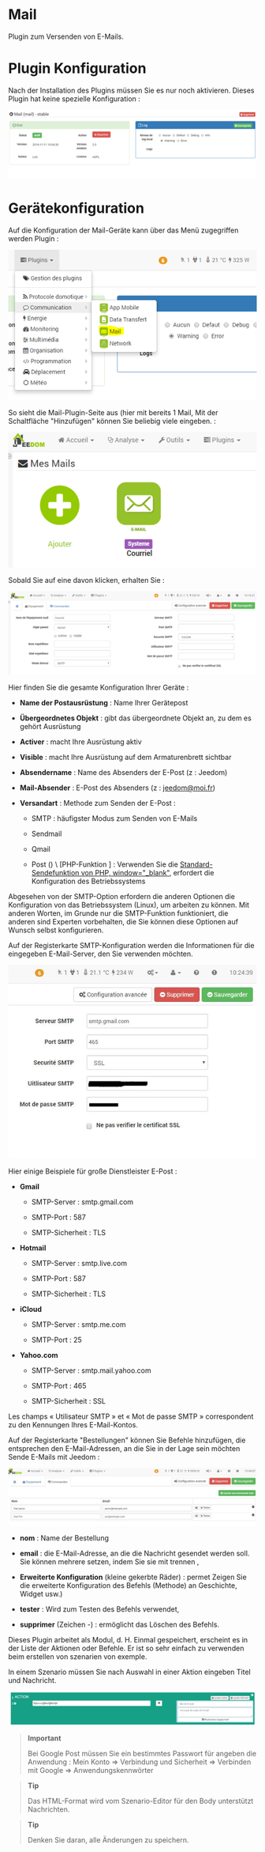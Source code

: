 # Mail

Plugin zum Versenden von E-Mails.

Plugin Konfiguration 
===

Nach der Installation des Plugins müssen Sie es nur noch aktivieren. Dieses Plugin
hat keine spezielle Konfiguration :

![mail1](../images/mail1.PNG)

Gerätekonfiguration 
===

Auf die Konfiguration der Mail-Geräte kann über das Menü zugegriffen werden
Plugin :

![mail2](../images/mail2.PNG)

So sieht die Mail-Plugin-Seite aus (hier mit bereits 1 Mail,
Mit der Schaltfläche "Hinzufügen" können Sie beliebig viele eingeben. :

![mail3](../images/mail3.PNG)

Sobald Sie auf eine davon klicken, erhalten Sie :

![mail4](../images/mail4.PNG)

Hier finden Sie die gesamte Konfiguration Ihrer Geräte :

-   **Name der Postausrüstung** : Name Ihrer Gerätepost

-   **Übergeordnetes Objekt** : gibt das übergeordnete Objekt an, zu dem es gehört
    Ausrüstung

-   **Activer** : macht Ihre Ausrüstung aktiv

-   **Visible** : macht Ihre Ausrüstung auf dem Armaturenbrett sichtbar

-   **Absendername** : Name des Absenders der E-Post (z : Jeedom)

-   **Mail-Absender** : E-Post des Absenders (z : <jeedom@moi.fr>)

-   **Versandart** : Methode zum Senden der E-Post :

    -   SMTP : häufigster Modus zum Senden von E-Mails

    -   Sendmail

    -   Qmail

    -   Post () \ [PHP-Funktion \] : Verwenden Sie die [Standard-Sendefunktion
        von PHP,
        window="\_blank"](http://fr.php.net/manual/fr/function.mail.php),
        erfordert die Konfiguration des Betriebssystems

Abgesehen von der SMTP-Option erfordern die anderen Optionen die Konfiguration von
das Betriebssystem (Linux), um arbeiten zu können. Mit anderen Worten, im Grunde nur die
SMTP-Funktion funktioniert, die anderen sind Experten vorbehalten, die
Sie können diese Optionen auf Wunsch selbst konfigurieren.

Auf der Registerkarte SMTP-Konfiguration werden die Informationen für die eingegeben
E-Mail-Server, den Sie verwenden möchten.

![mail screenshot3](../images/mail_screenshot3.jpg)

Hier einige Beispiele für große Dienstleister
E-Post :

-   **Gmail**

    -   SMTP-Server : smtp.gmail.com

    -   SMTP-Port : 587

    -   SMTP-Sicherheit : TLS

-   **Hotmail**

    -   SMTP-Server : smtp.live.com

    -   SMTP-Port : 587

    -   SMTP-Sicherheit : TLS

-   **iCloud**

    -   SMTP-Server : smtp.me.com

    -   SMTP-Port : 25

-   **Yahoo.com**

    -   SMTP-Server : smtp.mail.yahoo.com

    -   SMTP-Port : 465

    -   SMTP-Sicherheit : SSL

Les champs « Utilisateur SMTP » et « Mot de passe SMTP » correspondent
zu den Kennungen Ihres E-Mail-Kontos.

Auf der Registerkarte "Bestellungen" können Sie Befehle hinzufügen, die
entsprechen den E-Mail-Adressen, an die Sie in der Lage sein möchten
Sende E-Mails mit Jeedom :

![mail screenshot4](../images/mail_screenshot4.jpg)

-   **nom** : Name der Bestellung

-   **email** : die E-Mail-Adresse, an die die Nachricht gesendet werden soll. Sie können mehrere setzen, indem Sie sie mit trennen ,

-   **Erweiterte Konfiguration** (kleine gekerbte Räder) : permet
    Zeigen Sie die erweiterte Konfiguration des Befehls (Methode) an
    Geschichte, Widget usw.)

-   **tester** : Wird zum Testen des Befehls verwendet,

-   **supprimer** (Zeichen -) : ermöglicht das Löschen des Befehls.

Dieses Plugin arbeitet als Modul, d. H. Einmal
gespeichert, erscheint es in der Liste der Aktionen oder Befehle. Er ist
so sehr einfach zu verwenden beim erstellen von szenarien von
exemple.

In einem Szenario müssen Sie nach Auswahl in einer Aktion eingeben
Titel und Nachricht.

![mail5](../images/mail5.jpg)

> **Important**
>
> Bei Google Post müssen Sie ein bestimmtes Passwort für angeben
> die Anwendung : Mein Konto ⇒ Verbindung und Sicherheit ⇒ Verbinden mit
> Google ⇒ Anwendungskennwörter

> **Tip**
>
> Das HTML-Format wird vom Szenario-Editor für den Body unterstützt
> Nachrichten.

> **Tip**
>
> Denken Sie daran, alle Änderungen zu speichern.
